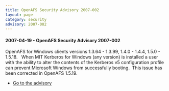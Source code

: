```yaml
---
title: OpenAFS Security Advisory 2007-002
layout: page
category: security
advisory: 2007-002
---
```


#### 2007-04-19 - OpenAFS Security Advisory 2007-002

OpenAFS for Windows clients versions 1.3.64 - 1.3.99, 1.4.0 - 1.4.4,
1.5.0 - 1.5.18.   When MIT Kerberos for Windows (any version) is
installed a user with the ability to alter the contents of the Kerberos
v5 configuration profile can prevent Microsoft Windows from successfully
booting.  This issue has been corrected in OpenAFS 1.5.19.

-   [Go to the advisory](/security/OPENAFS-SA-2007-002.txt)

